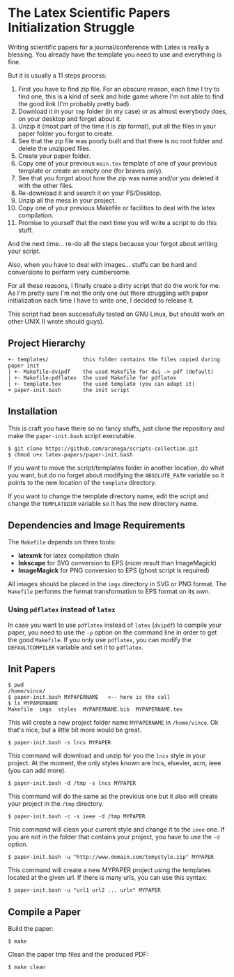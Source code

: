 # The Latex Scientific Papers Initialization Struggle

Writing scientific papers for a journal/conference with Latex is really a
blessing. You already have the template you need to use and everything is fine.

But it is usually a 11 steps process:

1. First you have to find zip file. For an obscure reason, each time I try
to find one, this is a kind of seek and hide game where I'm not able to find the
good link (I'm probably pretty bad).
1. Download it in your `tmp` folder (in my case) or as almost everybody
does, on your desktop and forget about it.
1. Unzip it (most part of the time it is zip format), put all the files in your
paper folder you forgot to create.
1. See that the zip file was poorly built and that there is no root folder and
delete the unzipped files.
1. Create your paper folder.
1. Copy one of your previous `main.tex` template of one of your previous template
or create an empty one (for braves only).
1. See that you forgot about how the zip was name and/or you deleted it with the
other files.
1. Re-download it and search it on your FS/Desktop.
1. Unzip all the mess in your project.
1. Copy one of your previous Makefile or facilities to deal with the latex
compilation.
1. Promise to yourself that the next time you will write a script to do this stuff.

And the next time... re-do all the steps because your forgot about writing your
script.

Also, when you have to deal with images... stuffs can be hard and conversions
to perform very cumbersome.

For all these reasons, I finally create a dirty script that do the work for me.
As I'm pretty sure I'm not the only one out there struggling with paper
initialization each time I have to write one, I decided to release it.

This script had been successfully tested on GNU Linux, but should work on other
UNIX (I wrote should guys).  

## Project Hierarchy

    +- templates/           this folder contains the files copied during paper init
    | +- Makefile-dvipdf    the used Makefile for dvi -> pdf (default)
    | +- Makefile-pdflatex  the used Makefile for pdflatex
    | +- template.tex       the used template (you can adapt it)
    + paper-init.bash       the init script


## Installation

This is craft you have there so no fancy stuffs, just clone the repository and
make the `paper-init.bash` script executable.

    $ git clone https://github.com/aranega/scripts-collection.git
    $ chmod u+x latex-papers/paper-init.bash

If you want to move the script/templates folder in another location, do what you
want, but do no forget about modifying the `ABSOLUTE_PATH` variable so it points
to the new location of the `template` directory.

If you want to change the template directory name, edit the script and change
the `TEMPLATEDIR` variable so it has the new directory name.


## Dependencies and Image Requirements

The `Makefile` depends on three tools:

* __latexmk__ for latex compilation chain
* __Inkscape__ for SVG conversion to EPS (nicer result than ImageMagick)
* __ImageMagick__ for PNG conversion to EPS (ghost script is required)

All images should be placed in the `imgs` directory in SVG or PNG format. The
`Makefile` performs the format transformation to EPS format on its own.

### Using `pdflatex` instead of `latex`

In case you want to use `pdflatex` instead of `latex` (`dvipdf`) to compile your
paper, you need to use the `-p` option on the command line in order to get the
good `Makefile`. If you only use `pdflatex`, you can modify the `DEFAULTCOMPILER`
variable and set it to `pdflatex`.

## Init Papers

    $ pwd
    /home/vince/
    $ paper-init.bash MYPAPERNAME   <-- here is the call
    $ ls MYPAPERNAME
    Makefile  imgs  styles  MYPAPERNAME.bib  MYPAPERNAME.tex

This will create a new project folder name `MYPAPERNAME` in `/home/vince`. Ok that's
nice, but a little bit more would be great.

    $ paper-init.bash -s lncs MYPAPER

This command will download and unzip for you the `lncs` style in your project. At
the moment, the only styles known are lncs, elsevier, acm, ieee (you can add more).

    $ paper-init.bash -d /tmp -s lncs MYPAPER

This command will do the same as the previous one but it also will create your
project in the `/tmp` directory.

    $ paper-init.bash -c -s ieee -d /tmp MYPAPER

This command will clean your current style and change it to the `ieee` one. If
you are not in the folder that contains your project, you have to use the `-d`
option.

    $ paper-init.bash -u "http://www.domain.com/tomystyle.zip" MYPAPER

This command will create a new MYPAPER project using the templates located at the
given url. If there is many urls, you can use this syntax:

    $ paper-init.bash -u "url1 url2 ... urln" MYPAPER

## Compile a Paper

Build the paper:

    $ make

Clean the paper tmp files and the produced PDF:

    $ make clean
